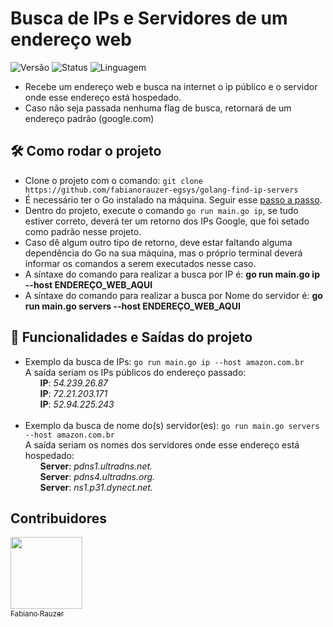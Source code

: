 # Busca de IPs e Servidores de um endereço web </h1>

![Versão](https://img.shields.io/badge/Vers%C3%A3o-1.0.0-lightgrey) 
![Status](https://img.shields.io/badge/status-otimizando%2Ffinalizado-success)
![Linguagem](https://img.shields.io/badge/language-golang-informational)

- Recebe um endereço web e busca na internet o ip público e o servidor onde esse endereço está hospedado.
- Caso não seja passada nenhuma flag de busca, retornará de um endereço padrão (google.com)

## 🛠️ Como rodar o projeto

- Clone o projeto com o comando: `git clone https://github.com/fabianorauzer-egsys/golang-find-ip-servers` <br>
- É necessário ter o Go instalado na máquina. 
Seguir esse <a href="https://wiki.egsys.com.br/desenvolvimento/como-instalar-go" target="blank"> passo a passo</a>.
- Dentro do projeto, execute o comando `go run main.go ip`, se tudo estiver correto, deverá ter um retorno dos IPs Google, que foi setado como padrão nesse projeto.
- Caso dê algum outro tipo de retorno, deve estar faltando alguma dependência do Go na sua máquina, mas o próprio terminal deverá informar os comandos a serem executados nesse caso.
- A síntaxe do comando para realizar a busca por IP é: <b>go run main.go ip --host ENDEREÇO_WEB_AQUI</b>
- A síntaxe do comando para realizar a busca por Nome do servidor é: <b>go run main.go servers --host ENDEREÇO_WEB_AQUI</b>

## 🔨 Funcionalidades e Saídas do projeto 
- Exemplo da busca de IPs: `go run main.go ip --host amazon.com.br` <br> 
 A saída seriam os IPs públicos do endereço passado:<br>
  <ul><b>IP</b>: <i>54.239.26.87</i></ul>
  <ul><b>IP</b>: <i>72.21.203.171</i></ul>
  <ul><b>IP</b>: <i>52.94.225.243</i></ul><br>
- Exemplo da busca de nome do(s) servidor(es): `go run main.go servers --host amazon.com.br`<br> 
A saída seriam os nomes dos servidores onde esse endereço está hospedado:<br>
    <ul><b>Server</b>: <i>pdns1.ultradns.net.</i></ul>
    <ul><b>Server</b>: <i>pdns4.ultradns.org.</i></ul>
    <ul><b>Server</b>: <i>ns1.p31.dynect.net.</i></ul>
    
## Contribuidores
[<img src="https://avatars.githubusercontent.com/u/60713792?v=4" width=115><br><sub>Fabiano Rauzer</sub>](https://github.com/fabianorauzer-egsys)  
